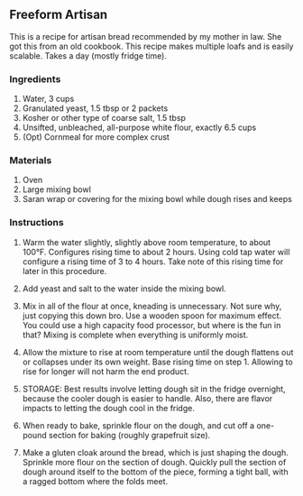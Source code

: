 ## Freeform Artisan

This is a recipe for artisan bread recommended by my mother in law. She got this from an old cookbook. This recipe makes multiple loafs and is easily scalable. Takes a day (mostly fridge time).

### Ingredients

1. Water, 3 cups
2. Granulated yeast, 1.5 tbsp or 2 packets
3. Kosher or other type of coarse salt, 1.5 tbsp
4. Unsifted, unbleached, all-purpose white flour, exactly 6.5 cups
5. (Opt) Cornmeal for more complex crust

### Materials

1. Oven
2. Large mixing bowl
3. Saran wrap or covering for the mixing bowl while dough rises and keeps

### Instructions

1. Warm the water slightly, slightly above room temperature, to about 100&deg;F. Configures rising time to about 2 hours. Using cold tap water will configure a rising time of 3 to 4 hours. Take note of this rising time for later in this procedure.

2. Add yeast and salt to the water inside the mixing bowl.

3. Mix in all of the flour at once, kneading is unnecessary. Not sure why, just copying this down bro. Use a wooden spoon for maximum effect. You could use a high capacity food processor, but where is the fun in that? Mixing is complete when everything is uniformly moist.

4. Allow the mixture to rise at room temperature until the dough flattens out or collapses under its own weight. Base rising time on step 1. Allowing to rise for longer will not harm the end product.

5. STORAGE: Best results involve letting dough sit in the fridge overnight, because the cooler dough is easier to handle. Also, there are flavor impacts to letting the dough cool in the fridge.

6. When ready to bake, sprinkle flour on the dough, and cut off a one-pound section for baking (roughly grapefruit size).

7. Make a gluten cloak around the bread, which is just shaping the dough. Sprinkle more flour on the section of dough. Quickly pull the section of dough around itself to the bottom of the piece, forming a tight ball, with a ragged bottom where the folds meet.